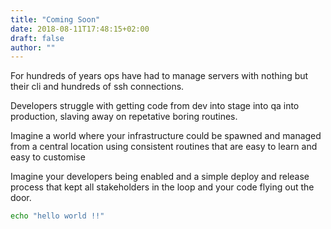 ```yaml
---
title: "Coming Soon"
date: 2018-08-11T17:48:15+02:00
draft: false
author: ""
---
```


For hundreds of years ops have had to manage servers with nothing but their cli and hundreds of ssh connections.

Developers struggle with getting code from dev into stage into qa into production, slaving away on repetative boring routines.

Imagine a world where your infrastructure could be spawned and managed from a central location using consistent routines that are easy to learn and easy to customise

Imagine your developers being enabled and a simple deploy and release process that kept all stakeholders in the loop and your code flying out the door.

```bash
echo "hello world !!"
```